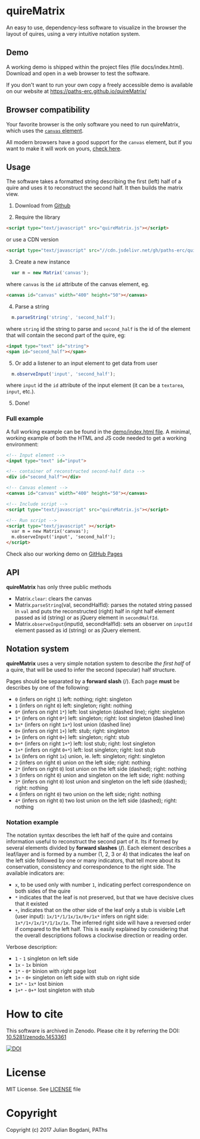 # quireMatrix
An easy to use, dependency-less software to visualize in the browser the layout
of quires, using a very intuitive notation system.

## Demo
A working demo is shipped within the project files (file docs/index.html). Download
and open in a web browser to test the software.

If you don't want to run your own copy a freely accessible demo is available
on our website at https://paths-erc.github.io/quireMatrix/

## Browser compatibility
Your favorite browser is the only software you need to run quireMatrix, which uses
the [`canvas` element](https://en.wikipedia.org/wiki/Canvas_element).

All modern browsers have a good support for the `canvas` element, but if you
want to make it will work on yours, [check here](http://caniuse.com/#feat=canvas).

## Usage
The software takes a formatted string describing the first (left) half of a
quire and uses it to reconstruct the second half. It then builds the matrix view.

1. Download from [Github](https://github.com/paths-erc/quireMatrix/archive/master.zip)

2. Require the library
```html
<script type="text/javascript" src="quireMatrix.js"></script>
```
  or use a CDN version

  ```html
<script type="text/javascript" src="//cdn.jsdelivr.net/gh/paths-erc/quireMatrix/quireMatrix.min.js"></script>
```

3. Create a new instance
```js
  var m = new Matrix('canvas');
```
where `canvas` is the `id` attribute of the canvas element, eg.

```html
<canvas id="canvas" width="400" height="50"></canvas>
```

4. Parse a string
```javascript
  m.parseString('string', 'second_half');
```
where `string` id the string to parse and `second_half` is the id of the element
that will contain the second part of the quire, eg:

```html
<input type="text" id="string">
<span id="second_half"></span>
```

5. Or add a listener to an input element to get data from user
```javascript
  m.observeInput('input', 'second_half');
```
where `input` id the `id` attribute of the input element (it can be a `textarea`,
`input`, etc.).

5. Done!

### Full example
A full working example can be found in the [demo/index.html file](https://github.com/paths-erc/quireMatrix/blob/master/docs/index.html). A minimal,
working example of both the HTML and JS code needed to get a working environment:

```html
<!-- Input element -->
<input type="text" id="input">

<!-- container of reconstructed second-half data -->
<div id="second_half"></div>

<!-- Canvas element -->
<canvas id="canvas" width="400" height="50"></canvas>

<!-- Include script -->
<script type="text/javascript" src="quireMatrix.js"></script>

<!-- Run script -->
<script type="text/javascript" ></script>
  var m = new Matrix('canvas');
  m.observeInput('input', 'second_half');
</script>
```

Check also our working demo on  [GitHub Pages](https://paths-erc.github.io/quireMatrix/)

## API
**quireMatrix** has only three public methods
- Matrix.`clear`: clears the canvas
- Matrix.`parseString`(val, secondHalfId): parses the notated string passed in `val`
and puts the reconstructed (right) half in right half element passed as id (string)
or as jQuery element in `secondHalfId`.
- Matrix.`observeInput`(inputId, secondHalfId): sets an observer on `inputId` element
passed as id (string) or as jQuery element.

## Notation system
**quireMatrix** uses a very simple notation system to describe
*the first half* of a quire, that will be used to infer the second (specular) half structure.

Pages should be separated by a **forward slash** (/). Each page **must** be describes
by one of the following:

- `0` (infers on right `1`) left: nothing; right: singleton
- `1` (infers on right `0`) left: singleton; right: nothing
- `0*` (infers on right `1*`) left: lost singleton (dashed line); right: singleton
- `1*` (infers on right `0*`) left: singleton; right: lost singleton (dashed line)
- `1x*` (infers on right `1x*`) lost union (dashed line)
- `0+` (infers on right `1+`) left: stub; right: singleton
- `1+` (infers on right `0+`) left: singleton; right: stub
- `0+*` (infers on right `1+*`) left: lost stub; right: lost singleton
- `1+*` (infers on right `0+*`) left: lost singleton; right: lost stub
- `1x` (infers on right `1x`) union, ie. left: singleton; right: singleton
- `2` (infers on right `0`) union on the left side; right: nothing
- `2*` (infers on right `0`) lost union on the left side (dashed); right: nothing
- `3` (infers on right `0`) union and singleton on the left side; right: nothing
- `3*` (infers on right `0`) lost union and singleton on the left side (dashed); right: nothing
- `4` (infers on right `0`) two union on the left side; right: nothing
- `4*` (infers on right `0`) two lost union on the left side (dashed); right: nothing

### Notation example
The notation syntax describes the left half of the quire and contains information
useful to reconstruct the second part of it. Its if formed by several elements
divided by **forward slashes** (**/**). Each element describes a leaf/layer and is
formed by a number (1, 2, 3 or 4) that indicates the leaf on the left side followed
by one or many indicators, that tell more about its conservation, consistency
and correspondence to the right side. The available indicators are:
- `x`, to be used only with number `1`, indicating perfect correspondence on both
sides of the quire
- `*` indicates that the leaf is not preserved, but that we have decisive clues
that it existed
- `+`, indicates that on the other side of the leaf only a stub is visible
Left (user input): `1x/1*/1/1x/1x/0+/1x*` infers on right side: `1x*/1+/1x/1*/1/1x/1x`.
The inferred right side will have a reversed order if compared to the left half.
This is easily explained by considering that the overall descriptions follows a
clockwise direction or reading order.

Verbose description:
- `1` - `1` singleton on left side
- `1x` - `1x` binion
- `1*` - `0*` binion with right page lost
- `1+` - `0+` singleton on left side with stub on right side
- `1x*` - `1x*` lost binion
- `1+*` - `0+*` lost singleton with stub

# How to cite
This software is archived in Zenodo. Please cite it by referring the DOI: [10.5281/zenodo.1453361](https://doi.org/10.5281/zenodo.1453361)

[![DOI](https://zenodo.org/badge/1453361.svg)](https://zenodo.org/badge/latestdoi/95661162)


# License
MIT License. See [LICENSE](LICENSE) file

# Copyright
Copyright (c) 2017 Julian Bogdani, PAThs
